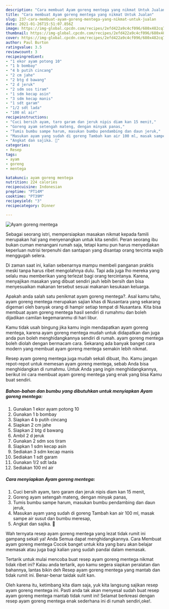 ```yaml
---
description: "Cara membuat Ayam goreng mentega yang nikmat Untuk Jualan"
title: "Cara membuat Ayam goreng mentega yang nikmat Untuk Jualan"
slug: 237-cara-membuat-ayam-goreng-mentega-yang-nikmat-untuk-jualan
date: 2021-01-26T15:51:07.856Z
image: https://img-global.cpcdn.com/recipes/2efd422a9c4cf096/680x482cq70/ayam-goreng-mentega-foto-resep-utama.jpg
thumbnail: https://img-global.cpcdn.com/recipes/2efd422a9c4cf096/680x482cq70/ayam-goreng-mentega-foto-resep-utama.jpg
cover: https://img-global.cpcdn.com/recipes/2efd422a9c4cf096/680x482cq70/ayam-goreng-mentega-foto-resep-utama.jpg
author: Paul Burton
ratingvalue: 3.5
reviewcount: 3
recipeingredient:
- "1 ekor ayam potong 10"
- "1 b bombay"
- "4 b putih cincang"
- "2 cm jahe"
- "2 btg d bawang"
- "2 d jeruk"
- "2 sdm sos tiram"
- "1 sdm kecap asin"
- "3 sdm kecap manis"
- "1 sdt garam"
- "1/2 sdt lada"
- "100 ml air"
recipeinstructions:
- "Cuci bersih ayam, taro garam dan jeruk nipis diam kan 15 menit,"
- "Goreng ayam setengah mateng, dengan minyak panas,"
- "Tumis bumbu sampe harum, masukan bumbu pendambing dan daun jeruk,"
- "Masukan ayam yang sudah di goreng Tambah kan air 100 ml, masak sampe air susut dan bumbu meresap,"
- "Angkat dan sajika. 🤗"
categories:
- Resep
tags:
- ayam
- goreng
- mentega

katakunci: ayam goreng mentega 
nutrition: 224 calories
recipecuisine: Indonesian
preptime: "PT14M"
cooktime: "PT39M"
recipeyield: "3"
recipecategory: Dinner

---
```



![Ayam goreng mentega](https://img-global.cpcdn.com/recipes/2efd422a9c4cf096/680x482cq70/ayam-goreng-mentega-foto-resep-utama.jpg)

Sebagai seorang istri, mempersiapkan masakan nikmat kepada famili merupakan hal yang menyenangkan untuk kita sendiri. Peran seorang ibu bukan cuman menangani rumah saja, tetapi kamu pun harus menyediakan keperluan nutrisi terpenuhi dan santapan yang disantap orang tercinta wajib menggugah selera.

Di zaman  saat ini, kalian sebenarnya mampu membeli panganan praktis meski tanpa harus ribet mengolahnya dulu. Tapi ada juga lho mereka yang selalu mau memberikan yang terlezat bagi orang tercintanya. Karena, menyajikan masakan yang dibuat sendiri jauh lebih bersih dan bisa menyesuaikan makanan tersebut sesuai makanan kesukaan keluarga. 



Apakah anda salah satu penikmat ayam goreng mentega?. Asal kamu tahu, ayam goreng mentega merupakan sajian khas di Nusantara yang sekarang digemari oleh banyak orang di hampir setiap tempat di Nusantara. Kita bisa membuat ayam goreng mentega hasil sendiri di rumahmu dan boleh dijadikan camilan kegemaranmu di hari libur.

Kamu tidak usah bingung jika kamu ingin mendapatkan ayam goreng mentega, karena ayam goreng mentega mudah untuk didapatkan dan juga anda pun boleh menghidangkannya sendiri di rumah. ayam goreng mentega boleh diolah dengan bermacam cara. Sekarang ada banyak banget cara modern yang membuat ayam goreng mentega semakin lebih nikmat.

Resep ayam goreng mentega juga mudah sekali dibuat, lho. Kamu jangan repot-repot untuk memesan ayam goreng mentega, sebab Anda bisa menghidangkan di rumahmu. Untuk Anda yang ingin menghidangkannya, berikut ini cara membuat ayam goreng mentega yang enak yang bisa Kamu buat sendiri.

<!--inarticleads1-->

##### Bahan-bahan dan bumbu yang dibutuhkan untuk menyiapkan Ayam goreng mentega:

1. Gunakan 1 ekor ayam potong 10
1. Gunakan 1 b bombay
1. Siapkan 4 b putih cincang
1. Siapkan 2 cm jahe
1. Siapkan 2 btg d bawang
1. Ambil 2 d jeruk
1. Gunakan 2 sdm sos tiram
1. Siapkan 1 sdm kecap asin
1. Sediakan 3 sdm kecap manis
1. Sediakan 1 sdt garam
1. Gunakan 1/2 sdt lada
1. Sediakan 100 ml air




<!--inarticleads2-->

##### Cara menyiapkan Ayam goreng mentega:

1. Cuci bersih ayam, taro garam dan jeruk nipis diam kan 15 menit,
1. Goreng ayam setengah mateng, dengan minyak panas,
1. Tumis bumbu sampe harum, masukan bumbu pendambing dan daun jeruk,
1. Masukan ayam yang sudah di goreng Tambah kan air 100 ml, masak sampe air susut dan bumbu meresap,
1. Angkat dan sajika. 🤗




Wah ternyata resep ayam goreng mentega yang lezat tidak rumit ini gampang sekali ya! Anda Semua dapat menghidangkannya. Cara Membuat ayam goreng mentega Cocok banget untuk kita yang baru akan belajar memasak atau juga bagi kalian yang sudah pandai dalam memasak.

Tertarik untuk mulai mencoba buat resep ayam goreng mentega nikmat tidak ribet ini? Kalau anda tertarik, ayo kamu segera siapkan peralatan dan bahannya, lantas bikin deh Resep ayam goreng mentega yang mantab dan tidak rumit ini. Benar-benar taidak sulit kan. 

Oleh karena itu, ketimbang kita diam saja, yuk kita langsung sajikan resep ayam goreng mentega ini. Pasti anda tak akan menyesal sudah buat resep ayam goreng mentega mantab tidak rumit ini! Selamat berkreasi dengan resep ayam goreng mentega enak sederhana ini di rumah sendiri,oke!.

